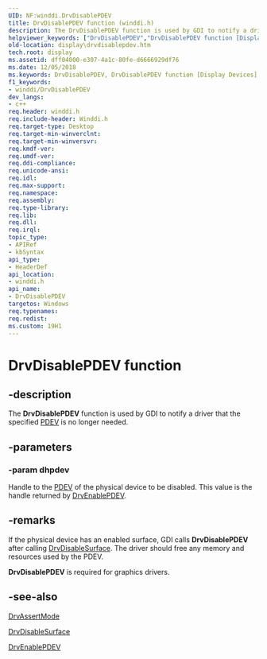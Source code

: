 ```yaml
---
UID: NF:winddi.DrvDisablePDEV
title: DrvDisablePDEV function (winddi.h)
description: The DrvDisablePDEV function is used by GDI to notify a driver that the specified PDEV is no longer needed.
helpviewer_keywords: ["DrvDisablePDEV","DrvDisablePDEV function [Display Devices]","ddifncs_ff781393-2fad-482c-a91e-1cf0b722441d.xml","display.drvdisablepdev","winddi/DrvDisablePDEV"]
old-location: display\drvdisablepdev.htm
tech.root: display
ms.assetid: dff04000-e307-4a1c-80fe-d6666929df76
ms.date: 12/05/2018
ms.keywords: DrvDisablePDEV, DrvDisablePDEV function [Display Devices], ddifncs_ff781393-2fad-482c-a91e-1cf0b722441d.xml, display.drvdisablepdev, winddi/DrvDisablePDEV
f1_keywords:
- winddi/DrvDisablePDEV
dev_langs:
- c++
req.header: winddi.h
req.include-header: Winddi.h
req.target-type: Desktop
req.target-min-winverclnt: 
req.target-min-winversvr: 
req.kmdf-ver: 
req.umdf-ver: 
req.ddi-compliance: 
req.unicode-ansi: 
req.idl: 
req.max-support: 
req.namespace: 
req.assembly: 
req.type-library: 
req.lib: 
req.dll: 
req.irql: 
topic_type:
- APIRef
- kbSyntax
api_type:
- HeaderDef
api_location:
- winddi.h
api_name:
- DrvDisablePDEV
targetos: Windows
req.typenames: 
req.redist: 
ms.custom: 19H1
---
```


# DrvDisablePDEV function


## -description


The <b>DrvDisablePDEV</b> function is used by GDI to notify a driver that the specified <a href="https://docs.microsoft.com/windows-hardware/drivers/">PDEV</a> is no longer needed.


## -parameters




### -param dhpdev

Handle to the <a href="https://docs.microsoft.com/windows-hardware/drivers/">PDEV</a> of the physical device to be disabled. This value is the handle returned by <a href="https://docs.microsoft.com/windows/desktop/api/winddi/nf-winddi-drvenablepdev">DrvEnablePDEV</a>.


## -remarks



If the physical device has an enabled surface, GDI calls <b>DrvDisablePDEV</b> after calling <a href="https://docs.microsoft.com/windows/desktop/api/winddi/nf-winddi-drvdisablesurface">DrvDisableSurface</a>. The driver should free any memory and resources used by the PDEV.

<b>DrvDisablePDEV</b> is required for graphics drivers.




## -see-also




<a href="https://docs.microsoft.com/windows/desktop/api/winddi/nf-winddi-drvassertmode">DrvAssertMode</a>



<a href="https://docs.microsoft.com/windows/desktop/api/winddi/nf-winddi-drvdisablesurface">DrvDisableSurface</a>



<a href="https://docs.microsoft.com/windows/desktop/api/winddi/nf-winddi-drvenablepdev">DrvEnablePDEV</a>
 

 

